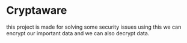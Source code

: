 # Cryptaware
this project is made for solving some security issues  using this we can encrypt our important data and we can also decrypt data. 
